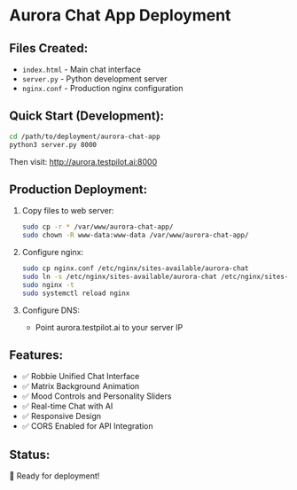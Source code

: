# Aurora Chat App Deployment

## Files Created:
- `index.html` - Main chat interface
- `server.py` - Python development server
- `nginx.conf` - Production nginx configuration

## Quick Start (Development):
```bash
cd /path/to/deployment/aurora-chat-app
python3 server.py 8000
```
Then visit: http://aurora.testpilot.ai:8000

## Production Deployment:
1. Copy files to web server:
   ```bash
   sudo cp -r * /var/www/aurora-chat-app/
   sudo chown -R www-data:www-data /var/www/aurora-chat-app/
   ```

2. Configure nginx:
   ```bash
   sudo cp nginx.conf /etc/nginx/sites-available/aurora-chat
   sudo ln -s /etc/nginx/sites-available/aurora-chat /etc/nginx/sites-enabled/
   sudo nginx -t
   sudo systemctl reload nginx
   ```

3. Configure DNS:
   - Point aurora.testpilot.ai to your server IP

## Features:
- ✅ Robbie Unified Chat Interface
- ✅ Matrix Background Animation
- ✅ Mood Controls and Personality Sliders
- ✅ Real-time Chat with AI
- ✅ Responsive Design
- ✅ CORS Enabled for API Integration

## Status:
🚀 Ready for deployment!
